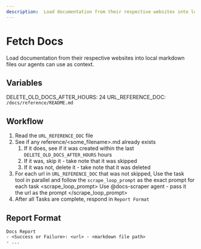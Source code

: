 ```yaml
---
description:  Load documentation from their respective websites into local markdown files our agents can use as context.
---
```


# Fetch Docs

Load documentation from their respective websites into local markdown files our agents can use as context.

## Variables

DELETE_OLD_DOCS_AFTER_HOURS: 24
URL_REFERENCE_DOC: `/docs/reference/README.md`

## Workflow

1. Read the `URL_REFERENCE_DOC` file
2. See if any reference/<some_filename>.md already exists
    1. If it does, see if it was created within the last `DELETE_OLD_DOCS_AFTER_HOURS` hours
    2. If it was, skip it - take note that it was skipped
    3. If it was not, delete it - take note that it was deleted
3. For each url in `URL_REFERENCE_DOC` that was not skipped, Use the task tool in parallel and follow the `scrape_loop_prompt` as the exact prompt for each task
    <scrape_loop_prompt>
        Use @docs-scraper agent - pass it the url as the prompt
    </scrape_loop_prompt>
4. After all Tasks are complete, respond in `Report Format`

## Report Format

```
Docs Report
- <Success or Failure>: <url> - <markdown file path>
- ...
```